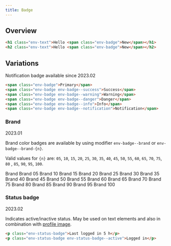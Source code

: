```yaml
---
title: Badge
---
```


## Overview

```html
<h1 class="env-text">Hello <span class="env-badge">New</span></h1>
<h2 class="env-text">Hello <span class="env-badge">New</span></h2>
```

## Variations

<span class="env-badge env-badge--info">Notification badge available since 2023.02</span>

```html
<span class="env-badge">Primary</span>
<span class="env-badge env-badge--success">Success</span>
<span class="env-badge env-badge--warning">Warning</span>
<span class="env-badge env-badge--danger">Danger</span>
<span class="env-badge env-badge--info">Info</span>
<span class="env-badge env-badge--notification">Notification</span>
```

### Brand

<span class="env-badge env-badge--info">2023.01</span>

Brand color badges are available by using modifier `env-badge--brand` or `env-badge--brand-{n}`.

Valid values for `{n}` are: `05`, `10`, `15`, `20`, `25`, `30`, `35`, `40`, `45`, `50`, `55`, `60`, `65`, `70`, `75`, `80`
, `85`, `90`, `95`, `100`.

<div class="example-badges">
   <div class="env-m-bottom--small">
      <span class="env-badge env-badge--brand">Brand</span>
      <span class="env-badge env-badge--brand-05">Brand 05</span>
      <span class="env-badge env-badge--brand-10">Brand 10</span>
      <span class="env-badge env-badge--brand-15">Brand 15</span>
      <span class="env-badge env-badge--brand-20">Brand 20</span>
      <span class="env-badge env-badge--brand-25">Brand 25</span>
      <span class="env-badge env-badge--brand-30">Brand 30</span>
      <span class="env-badge env-badge--brand-35">Brand 35</span>
      <span class="env-badge env-badge--brand-40">Brand 40</span>
      <span class="env-badge env-badge--brand-45">Brand 45</span>
      <span class="env-badge env-badge--brand-50">Brand 50</span>
      <span class="env-badge env-badge--brand-55">Brand 55</span>
      <span class="env-badge env-badge--brand-60">Brand 60</span>
      <span class="env-badge env-badge--brand-65">Brand 65</span>
      <span class="env-badge env-badge--brand-70">Brand 70</span>
      <span class="env-badge env-badge--brand-75">Brand 75</span>
      <span class="env-badge env-badge--brand-80">Brand 80</span>
      <span class="env-badge env-badge--brand-85">Brand 85</span>
      <span class="env-badge env-badge--brand-90">Brand 90</span>
      <span class="env-badge env-badge--brand-95">Brand 95</span>
      <span class="env-badge env-badge--brand-100">Brand 100</span>
   </div>
</div>

### Status badge <span id="status-badge" class="offset-anchor"></span>

<span class="env-badge env-badge--info">2023.02</span>

Indicates active/inactive status. May be used on text elements and also in combination with [profile image](/components/profile-image/#status-badge).

```html
<p class="env-status-badge">Last logged in 5 h</p>
<p class="env-status-badge env-status-badge--active">Logged in</p>
```
